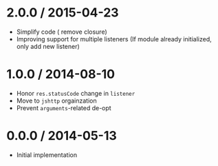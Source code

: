 2.0.0 / 2015-04-23
==================

  * Simplify code ( remove closure)
  * Improving support for multiple listeners (If module already initialized, only add new listener)

1.0.0 / 2014-08-10
==================

  * Honor `res.statusCode` change in `listener`
  * Move to `jshttp` orgainzation
  * Prevent `arguments`-related de-opt

0.0.0 / 2014-05-13
==================

  * Initial implementation
